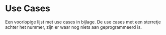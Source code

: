 Use Cases
=========

Een voorlopige lijst met use cases in bijlage. De use cases met een
sterretje achter het nummer, zijn er waar nog niets aan geprogrammeerd
is.
